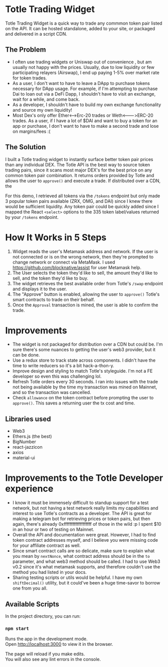 # Totle Trading Widget

Totle Trading Widget is a quick way to trade any commmon token pair listed on the API. It can be hosted standalone, added to your site, or packaged and delivered in a script CDN. 

## The Problem
* I often use trading widgets or Uniswap out of convenience , but am usually not happy with the prices. Usually, due to low liquidity or few participating relayers (Airswap), I end up paying 1-5% over market rate for token trades. 
* As a user, I don't want to have to leave a DApp to purchase tokens necessary for DApp usage. For example, if I'm attempting to purchase Dai to loan out via a DeFi Dapp, I shouldn't have to visit an exchange, wait for a while, and come back. 
* As a developer, I shouldn't have to build my own exchange functionality and source my own liquidity!
* Most Dex's only offer Ether<-->Erc-20 trades or Weth<--->ERC-20 trades. As a user, if I have a lot of $DAI and want to buy a token for an app or purchase, I don't want to have to make a second trade and lose on margins/fees :(

## The Solution
I built a Totle trading widget to instantly surface better token pair prices than any individual DEX. The Totle API is the best way to source token trading pairs, since it scans most major DEX's for the best price on any common token pair combination. It returns orders provided by Totle and allows the user to `approve()` and execute a trade. If distributed over a CDN, the 

For this demo, I retrieved all tokens via the `/tokens` endpoint but only made 3 popular token pairs available (ZRX, OMG, and DAI) since I knew there would be sufficient liquidity. Any token pair could be quickly added since I mapped the React `<select>` options to the 335 token label/values returned by your `/tokens` endpoint.

# How It Works in 5 Steps
1. Widget reads the user's Metamask address and network. If the user is not connected or is on the wrong network, then they're prompted to change network or connect via MetaMask. I used https://github.com/blocknative/assist for user Metamask help.
2. The User selects the token they'd like to sell, the amount they'd like to sell, and the token they'd like to buy. 
3. The widget retrieves the best available order from Totle's `/swap` endpoint and displays it to the user.
4. The "Approve" button is enabled, allowing the user to `approve()` Totle's smart contracts to trade on their behalf.
5. Once the `Approval` transaction is mined, the user is able to confirm the trade. 

# Improvements
* The widget is not packaged for distribution over a CDN but could be. I'm sure there's some nuances to getting the user's web3 provider, but it can be done.
* Use a redux store to track state across components. I didn't have the time to write reducers so it's a bit hack-a-thon-y.
* Improve design and styling to match Totle's styleguide. I'm not a FE developer so even this was challenging lol.
* Refresh Totle orders every 30 seconds. I ran into issues with the trade not being available by the time my transaction was mined on Mainnet, and so the transaction was cancelled. 
* Check `allowance` on the token contract before prompting the user to `approve()`. This saves a returning user the tx cost and time.

## Libraries used
* Web3
* Ethers.js (the best)
* BigNumber
* react-jazzicon
* axios
* material-ui

# Improvements to the Totle Developer experience
* I know it must be immensely difficult to standup support for a test network, but not having a test network really limits my capabilities and interest to use Totle's contracts as a developer. The API is great for making a telegram bot for retrieving prices or token pairs, but then again, there's already 0xfffffffffffffffffff of those in the wild :p I spent $10 in an hour or two of testing on Mainnet. 
* Overall the API and documentation were great. However, I had to find token contract addresses myself, and I believe you were missing code for your affiliate contract as well. 
* Since smart contract calls are so delicate, make sure to explain what you mean by `nextNonce`, what contract address should be in the `to` parameter, and what web3 method should be called. I had to use Web3 v0.2 since it's what metamask supports, and therefore couldn't use the method you had listed in your docs. 
* Sharing testing scripts or utils would be helpful. I have my own `shiftDecimal()` utility, but it could've been a huge time-savor to borrow one from you all. 

## Available Scripts

In the project directory, you can run:

### `npm start`

Runs the app in the development mode.<br>
Open [http://localhost:3000](http://localhost:3000) to view it in the browser.

The page will reload if you make edits.<br>
You will also see any lint errors in the console.
